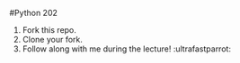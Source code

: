 #Python 202

1. Fork this repo.
2. Clone your fork.
3. Follow along with me during the lecture! :ultrafastparrot:
